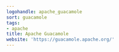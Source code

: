 ```yaml
---
logohandle: apache_guacamole
sort: guacamole
tags:
- apache
title: Apache Guacamole
website: 'https://guacamole.apache.org/'
---
```

